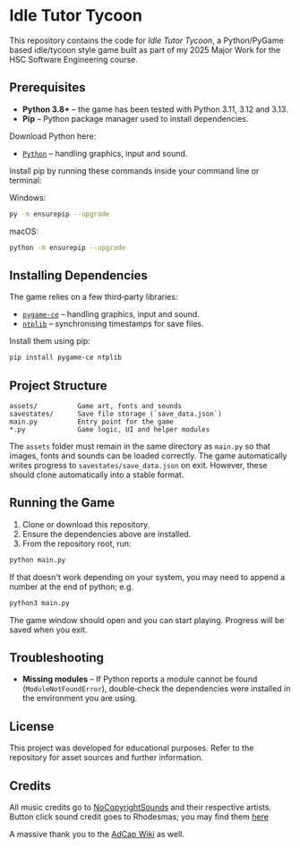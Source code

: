 # Idle Tutor Tycoon

This repository contains the code for *Idle Tutor Tycoon*, a Python/PyGame based idle/tycoon style game built as part of my 2025 Major Work for the HSC Software Engineering course.

## Prerequisites

- **Python 3.8+** – the game has been tested with Python 3.11, 3.12 and 3.13.
- **Pip** – Python package manager used to install dependencies.

Download Python here:
- [`Python`](https://www.python.org/downloads/) – handling graphics, input and sound.

Install pip by running these commands inside your command line or terminal:

Windows:
```bash
py -m ensurepip --upgrade
```
macOS:
```bash
python -m ensurepip --upgrade
```
## Installing Dependencies

The game relies on a few third‑party libraries:

- [`pygame-ce`](https://pypi.org/project/pygame-ce/) – handling graphics, input and sound.
- [`ntplib`](https://pypi.org/project/ntplib/) – synchronising timestamps for save files.

Install them using pip:

```bash
pip install pygame-ce ntplib
```

## Project Structure

```
assets/          Game art, fonts and sounds
savestates/      Save file storage (`save_data.json`)
main.py          Entry point for the game
*.py             Game logic, UI and helper modules
```

The `assets` folder must remain in the same directory as `main.py` so that images, fonts and sounds can be loaded correctly. The game automatically writes progress to `savestates/save_data.json` on exit. However, these should clone automatically into a stable format.

## Running the Game

1. Clone or download this repository.
2. Ensure the dependencies above are installed.
3. From the repository root, run:

```bash
python main.py
```
If that doesn't work depending on your system, you may need to append a number at the end of python; e.g.
```bash
python3 main.py
```

The game window should open and you can start playing. Progress will be saved when you exit.

## Troubleshooting

- **Missing modules** – If Python reports a module cannot be found (`ModuleNotFoundError`), double‑check the dependencies were installed in the environment you are using.

## License
This project was developed for educational purposes. Refer to the repository for asset sources and further information.

## Credits
All music credits go to [NoCopyrightSounds](https://ncs.io) and their respective artists.
Button click sound credit goes to Rhodesmas; you may find them [here](https://freesound.org/people/rhodesmas/sounds/380291/)

A massive thank you to the [AdCap Wiki](https://adventure-capitalist.fandom.com/wiki/AdVenture_Capitalist_Wiki) as well. 


